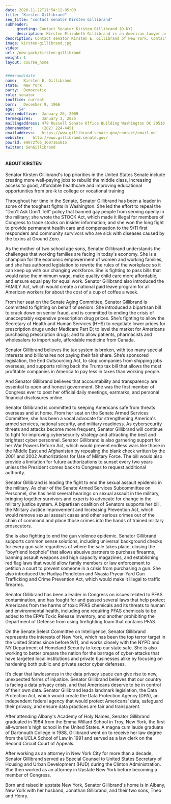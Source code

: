```yaml
---
date: 2020-11-22T11:54:12-05:00
title: "Kirsten Gillibrand"
seo_title: "contact senator Kirsten Gillibrand"
subheader:
     greeting: Contact Senator Kirsten Gillibrand (D-NY)
     description: Kirsten Elizabeth Gillibrand is an American lawyer and politician and a member of the Democratic Party. She has served as the junior United States Senator from New York since 2009, and was a member of the U.S. House of Representatives from 2007 to 2009.
description: Contact senator Kirsten E. Gillibrand of New York. Contact information for Kirsten E. Gillibrand includes  email address, phone number, and mailing address.
image: kirsten-gillibrand.jpg
video: 
url: /new-york/kirsten-gillibrand
weight: 1
layout: course_home


####candidate
name:	Kirsten E. Gillibrand
state:	New York
party:	Democratic
role: senator
inoffice: current
born:	December 9, 1966 
age: '54'
enteredoffice:	January 26, 2009
termexpires:	January 3, 2025
mailingaddress:	478 Russell Senate Office Building Washington DC 20510
phonenumber:	(202) 224-4451
emailaddress:	https://www.gillibrand.senate.gov/contact/email-me
website:	http://www.gillibrand.senate.gov/
powrid: e9072f05_1607161815
twitter: SenGillibrand
---
```

#### ABOUT KIRSTEN
Senator Kirsten Gillibrand's top priorities in the United States Senate include creating more well-paying jobs to rebuild the middle class, increasing access to good, affordable healthcare and improving educational opportunities from pre-k to college or vocational training.

Throughout her time in the Senate, Senator Gillibrand has been a leader in some of the toughest fights in Washington. She led the effort to repeal the "Don't Ask Don't Tell" policy that banned gay people from serving openly in the military; she wrote the STOCK Act, which made it illegal for members of Congress to trade stocks on insider information; and she won the long fight to provide permanent health care and compensation to the 9/11 first responders and community survivors who are sick with diseases caused by the toxins at Ground Zero.

As the mother of two school age sons, Senator Gillibrand understands the challenges that working families are facing in today's economy. She is a champion for the economic empowerment of women and working families, and she has authored legislation to rewrite the rules of the workplace so it can keep up with our changing workforce. She is fighting to pass bills that would raise the minimum wage, make quality child care more affordable, and ensure equal pay for equal work. Senator Gillibrand also introduced the FAMILY Act, which would create a national paid leave program for all American workers for about the cost of a cup of coffee a week.

From her seat on the Senate Aging Committee, Senator Gillibrand is committed to fighting on behalf of seniors. She introduced a bipartisan bill to crack down on senior fraud, and is committed to ending the crisis of unacceptably expensive prescription drug prices. She’s fighting to allow the Secretary of Health and Human Services (HHS) to negotiate lower prices for prescription drugs under Medicare Part D; to level the market for Americans purchasing prescription drugs; and to allow patients, pharmacists and wholesalers to import safe, affordable medicine from Canada.

Senator Gillibrand believes the tax system is broken, with too many special interests and billionaires not paying their fair share. She’s sponsored legislation, the End Outsourcing Act, to stop companies from shipping jobs overseas, and supports rolling back the Trump tax bill that allows the most profitable companies in America to pay less in taxes than working people.

And Senator Gillibrand believes that accountability and transparency are essential to open and honest government. She was the first member of Congress ever to post her official daily meetings, earmarks, and personal financial disclosures online.

Senator Gillibrand is committed to keeping Americans safe from threats overseas and at home. From her seat on the Senate Armed Services Committee, she has been a vocal advocate for strengthening America's armed services, national security, and military readiness. As cybersecurity threats and attacks become more frequent, Senator Gillibrand will continue to fight for improving cybersecurity strategy and attracting the best and brightest cyber personnel. Senator Gillibrand is also garnering support for her War Powers Reform Act, which would prevent endless wars like those in the Middle East and Afghanistan by repealing the blank check written by the 2001 and 2002 Authorizations for Use of Military Force. The bill would also provide a limitation for future authorizations to sunset every two years unless the President comes back to Congress to request additional authority.

Senator Gillibrand is leading the fight to end the sexual assault epidemic in the military. As chair of the Senate Armed Services Subcommittee on Personnel, she has held several hearings on sexual assault in the military, bringing together survivors and experts to advocate for change in the military justice system. A bipartisan coalition of Senators supports her bill, the Military Justice Improvement and Increasing Prevention Act, which would remove sexual assault cases and other serious crimes out of the chain of command and place those crimes into the hands of trained military prosecutors.

She is also fighting to end the gun violence epidemic. Senator Gillibrand supports common sense solutions, including universal background checks for every gun sale regardless of where the sale takes place, closing the “boyfriend loophole” that allows abusive partners to purchase firearms, banning assault weapons and high capacity magazines, and establishing red flag laws that would allow family members or law enforcement to petition a court to prevent someone in a crisis from purchasing a gun. She also introduced the Hadiya Pendleton and Nyasia Pryear-Yard Gun Trafficking and Crime Prevention Act, which would make it illegal to traffic firearms.

Senator Gillibrand has been a leader in Congress on issues related to PFAS contamination, and has fought for and passed several laws that help protect Americans from the harms of toxic PFAS chemicals and its threats to human and environmental health, including one requiring PFAS chemicals to be added to the EPA’s Toxic Release Inventory, and another prohibiting the Department of Defense from using firefighting foam that contains PFAS.

On the Senate Select Committee on Intelligence, Senator Gillibrand represents the interests of New York, which has been the top terror target in the United States since before 9/11, and works closely with the NYPD and NY Department of Homeland Security to keep our state safe. She is also working to better prepare the nation for the barrage of cyber-attacks that have targeted local institutions and private businesses alike by focusing on hardening both public and private sector cyber defenses.

It’s clear that lawlessness in the data privacy space can give rise to new, unexpected forms of injustice. Senator Gillibrand believes that our country is facing a data privacy crisis, and that Americans deserve to be in control of their own data. Senator Gillibrand leads landmark legislation, the Data Protection Act, which would create the Data Protection Agency (DPA), an independent federal agency that would protect Americans’ data, safeguard their privacy, and ensure data practices are fair and transparent.

After attending Albany's Academy of Holy Names, Senator Gillibrand graduated in 1984 from the Emma Willard School in Troy, New York, the first all-women's high school in the United States. A magna cum laude graduate of Dartmouth College in 1988, Gillibrand went on to receive her law degree from the UCLA School of Law in 1991 and served as a law clerk on the Second Circuit Court of Appeals.

After working as an attorney in New York City for more than a decade, Senator Gillibrand served as Special Counsel to United States Secretary of Housing and Urban Development (HUD) during the Clinton Administration. She then worked as an attorney in Upstate New York before becoming a member of Congress.

Born and raised in upstate New York, Senator Gillibrand's home is in Albany, New York with her husband, Jonathan Gillibrand, and their two sons, Theo and Henry.
